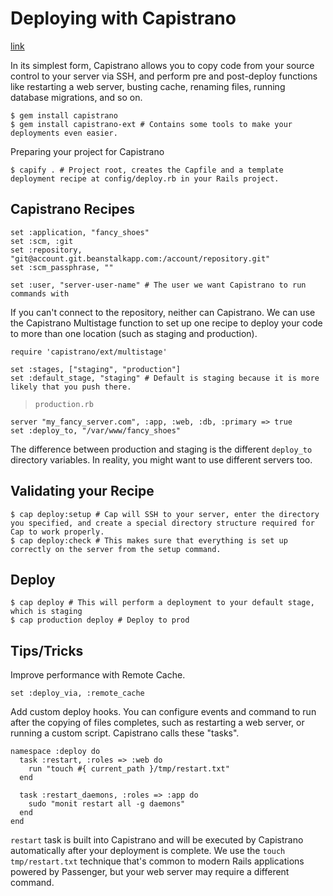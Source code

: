 # Deploying with Capistrano
[link](http://guides.beanstalkapp.com/deployments/deploy-with-capistrano.html)

In its simplest form, Capistrano allows you to copy code from your source control to your server via SSH, and perform pre and post-deploy functions like restarting a web server, busting cache, renaming files, running database migrations, and so on.

    $ gem install capistrano
    $ gem install capistrano-ext # Contains some tools to make your deployments even easier.

Preparing your project for Capistrano

    $ capify . # Project root, creates the Capfile and a template deployment recipe at config/deploy.rb in your Rails project.

## Capistrano Recipes

    set :application, "fancy_shoes"
    set :scm, :git
    set :repository, "git@account.git.beanstalkapp.com:/account/repository.git"
    set :scm_passphrase, ""

    set :user, "server-user-name" # The user we want Capistrano to run commands with

If you can't connect to the repository, neither can Capistrano. We can use the Capistrano Multistage function to set up one recipe to deploy your code to more than one location (such as staging and production).

    require 'capistrano/ext/multistage'

    set :stages, ["staging", "production"]
    set :default_stage, "staging" # Default is staging because it is more likely that you push there.

> `production.rb`

    server "my_fancy_server.com", :app, :web, :db, :primary => true
    set :deploy_to, "/var/www/fancy_shoes"

The difference between production and staging is the different `deploy_to` directory variables. In reality, you might want to use different servers too.

## Validating your Recipe

    $ cap deploy:setup # Cap will SSH to your server, enter the directory you specified, and create a special directory structure required for Cap to work properly.
    $ cap deploy:check # This makes sure that everything is set up correctly on the server from the setup command.

## Deploy

    $ cap deploy # This will perform a deployment to your default stage, which is staging
    $ cap production deploy # Deploy to prod

## Tips/Tricks

Improve performance with Remote Cache.

    set :deploy_via, :remote_cache

Add custom deploy hooks. You can configure events and command to run after the copying of files completes, such as restarting a web server, or running a custom script. Capistrano calls these "tasks".

    namespace :deploy do
      task :restart, :roles => :web do
        run "touch #{ current_path }/tmp/restart.txt"
      end

      task :restart_daemons, :roles => :app do
        sudo "monit restart all -g daemons"
      end
    end

`restart` task is built into Capistrano and will be executed by Capistrano automatically after your deployment is complete. We use the `touch tmp/restart.txt` technique that's common to modern Rails applications powered by Passenger, but your web server may require a different command.


